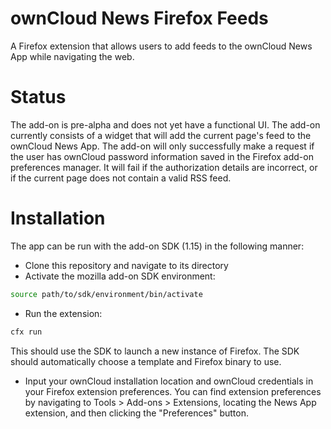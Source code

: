ownCloud News Firefox Feeds
=================
A Firefox extension that allows users to add feeds to the ownCloud News App while navigating the web.

Status
====
The add-on is pre-alpha and does not yet have a functional UI. The add-on currently consists of a widget that will add the current page's feed to the ownCloud News App. The add-on will only successfully make a request if the user has ownCloud password information saved in the Firefox add-on preferences manager. It will fail if the authorization details are incorrect, or if the current page does not contain a valid RSS feed.

Installation
====
The app can be run with the add-on SDK (1.15) in the following manner:

* Clone this repository and navigate to its directory
* Activate the mozilla add-on SDK environment: 
```sh
source path/to/sdk/environment/bin/activate
```

* Run the extension:
```sh
cfx run
```
This should use the SDK to launch a new instance of Firefox. The SDK should automatically choose a template and Firefox binary to use.

* Input your ownCloud installation location and ownCloud credentials in your Firefox extension preferences. You can find extension preferences by navigating to Tools > Add-ons > Extensions, locating the News App extension, and then clicking the "Preferences" button.
